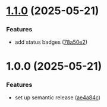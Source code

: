 # [1.1.0](https://github.com/michaeldallen/michaeldallen/compare/v1.0.0...v1.1.0) (2025-05-21)


### Features

* add status badges ([78a50e2](https://github.com/michaeldallen/michaeldallen/commit/78a50e28dc0db1a6ad391fb032e66eeabc2ff358))

# 1.0.0 (2025-05-21)


### Features

* set up semantic release ([ae4a84c](https://github.com/michaeldallen/michaeldallen/commit/ae4a84cb30e9764ada31c10b3a005d432a15ce76))
